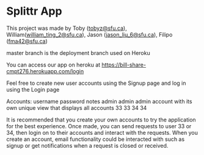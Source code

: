 # Splittr App

This project was made by Toby (tobyz@sfu.ca), William(william_ting_2@sfu.ca), Jason (jason_liu_6@sfu.ca), Filipo (fma42@sfu.ca)

master branch is the deployment branch used on Heroku

You can access our app on heroku at https://bill-share-cmpt276.herokuapp.com/login

Feel free to create new user accounts using the Signup page and log in using the Login page

Accounts:
username    password    notes
admin       admin       admin account with its own unique view that displays all accounts
33		33 
34		34
 
It is recommended that you create your own accounts to try the application for the best experience. Once made, you can send requests to user 33 or 34, then login on to their accounts and interact with the requests.
When you create an account, email functionality could be interacted with such as signup or get notifications when a request is closed or received.

